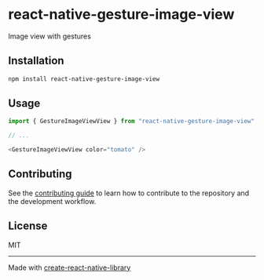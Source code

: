 # react-native-gesture-image-view

Image view with gestures

## Installation

```sh
npm install react-native-gesture-image-view
```

## Usage

```js
import { GestureImageViewView } from "react-native-gesture-image-view";

// ...

<GestureImageViewView color="tomato" />
```

## Contributing

See the [contributing guide](CONTRIBUTING.md) to learn how to contribute to the repository and the development workflow.

## License

MIT

---

Made with [create-react-native-library](https://github.com/callstack/react-native-builder-bob)
